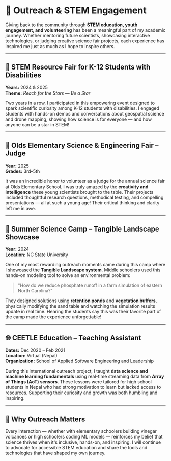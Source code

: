 
# 🌟 Outreach & STEM Engagement

Giving back to the community through **STEM education, youth engagement, and volunteering** has been a meaningful part of my academic journey. Whether mentoring future scientists, showcasing interactive technologies, or judging creative science fair projects, each experience has inspired me just as much as I hope to inspire others.

---

## 🚀 STEM Resource Fair for K-12 Students with Disabilities  
**Years:** 2024 & 2025  
**Theme:** *Reach for the Stars — Be a Star*  

Two years in a row, I participated in this empowering event designed to spark scientific curiosity among K-12 students with disabilities. I engaged students with hands-on demos and conversations about geospatial science and drone mapping, showing how science is for everyone — and how anyone can be a star in STEM!

---

## 🧠 Olds Elementary Science & Engineering Fair – Judge  
**Year:** 2025  
**Grades:** 3rd–5th  

It was an incredible honor to volunteer as a judge for the annual science fair at Olds Elementary School. I was truly amazed by the **creativity and intelligence** these young scientists brought to the table. Their projects included thoughtful research questions, methodical testing, and compelling presentations — all at such a young age! Their critical thinking and clarity left me in awe.

---

## 🌿 Summer Science Camp – Tangible Landscape Showcase  
**Year:** 2024  
**Location:** NC State University  

One of my most rewarding outreach moments came during this camp where I showcased the **Tangible Landscape system**. Middle schoolers used this hands-on modeling tool to solve an environmental problem:  

> "How do we reduce phosphate runoff in a farm simulation of eastern North Carolina?"  

They designed solutions using **retention ponds** and **vegetation buffers**, physically modifying the sand table and watching the simulation results update in real time. Hearing the students say this was their favorite part of the camp made the experience unforgettable!

---

## 🌐 CEETLE Education – Teaching Assistant  
**Dates:** Dec 2020 – Feb 2021  
**Location:** Virtual (Nepal)  
**Organization:** School of Applied Software Engineering and Leadership  

During this international outreach project, I taught **data science and machine learning fundamentals** using real-time streaming data from **Array of Things (AoT) sensors**. These lessons were tailored for high school students in Nepal who had strong motivation to learn but lacked access to resources. Supporting their curiosity and growth was both humbling and inspiring.

---

## 💫 Why Outreach Matters

Every interaction — whether with elementary schoolers building vinegar volcanoes or high schoolers coding ML models — reinforces my belief that science thrives when it's inclusive, hands-on, and inspiring. I will continue to advocate for accessible STEM education and share the tools and technologies that have shaped my own journey.
